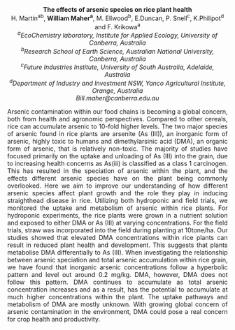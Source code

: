 <center><strong>The effects of arsenic species on rice plant health</strong>

<center>H. Martin<sup>ab</sup>, <strong>William Maher<sup>a</sup></strong>, M. Ellwood<sup>b</sup>, E.Duncan, P.
Snell<sup>c</sup>, K.Philipot<sup>d</sup> and F. Krikowa<sup>a</sup>

<center><i><sup>a</sup>EcoChemistry laboratory, Institute for Applied Ecology, University
of Canberra, Australia</i>

<center><i><sup>b</sup>Research School of Earth Science, Australian National University,
Canberra, Australia</i>

<center><i><sup>c</sup>Future Industries Institute, University of South Australia,
Adelaide, Australia</i>

<center><i><sup>d</sup>Department of Industry and Investment NSW, Yanco Agricultural
Institute, Orange, Australia</i>

<center><i>Bill.maher@canberra.edu.au</i>

<p style="text-align:justify">Arsenic contamination within our food chains is becoming a global
concern, both from health and agronomic perspectives. Compared to other
cereals, rice can accumulate arsenic to 10-fold higher levels. The two
major species of arsenic found in rice plants are arsenite
(As (III)), an inorganic form of arsenic,
highly toxic to humans and dimethylarsinic acid (DMA), an organic form
of arsenic, that is relatively non-toxic. The majority of studies have
focused primarily on the uptake and unloading of As (III) into the
grain, due to increasing health concerns as As(iii) is classified as a
class 1 carcinogen. This has resulted in the speciation of arsenic
within the plant, and the effects different arsenic species have on the
plant being commonly overlooked. Here we aim to improve our
understanding of how different arsenic species affect plant growth and
the role they play in inducing straighthead disease in rice. Utilizing
both hydroponic and field trials, we monitored the uptake and metabolism
of arsenic within rice plants. For hydroponic experiments, the rice
plants were grown in a nutrient solution and exposed to either DMA or As
(III) at varying concentrations. For the field trials, straw was
incorporated into the field during planting at 10tone/ha. Our studies
showed that elevated DMA concentrations within rice plants can result in
reduced plant health and development. This suggests that plants
metabolise DMA differentially to As (III). When investigating the
relationship between arsenic speciation and total arsenic accumulation
within rice grain, we have found that inorganic arsenic concentrations
follow a hyperbolic pattern and level out around 0.2 mg/kg. DMA,
however, DMA does not follow this pattern. DMA continues to accumulate
as total arsenic concentration increases and as a result, has the
potential to accumulate at much higher concentrations within the plant.
The uptake pathways and metabolism of DMA are mostly unknown. With
growing global concern of arsenic contamination in the environment, DMA
could pose a real concern for crop health and productivity.
